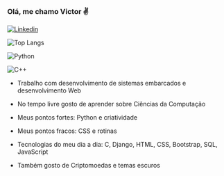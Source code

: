 ### Olá, me chamo Victor ✌️
[![Linkedin](https://img.shields.io/badge/LinkedIn-0077B5?style=for-the-badge&logo=linkedin&logoColor=white)](https://www.linkedin.com/in/victorhtluna/)

![Top Langs](https://github-readme-stats.vercel.app/api/top-langs/?username=anuraghazra&size_weight=0.5&count_weight=0.5)

![Python](https://img.shields.io/badge/Python-3776AB?style=for-the-badge&logo=python&logoColor=white)

![C++](https://img.shields.io/badge/C%2B%2B-00599C?style=for-the-badge&logo=c%2B%2B&logoColor=white)
- Trabalho com desenvolvimento de sistemas embarcados e desenvolvimento Web

- No tempo livre gosto de aprender sobre Ciências da Computação

- Meus pontos fortes: Python e criatividade
- Meus pontos fracos: CSS e rotinas
- Tecnologias do meu dia a dia: C, Django, HTML, CSS, Bootstrap, SQL, JavaScript
- Também gosto de Criptomoedas e temas escuros